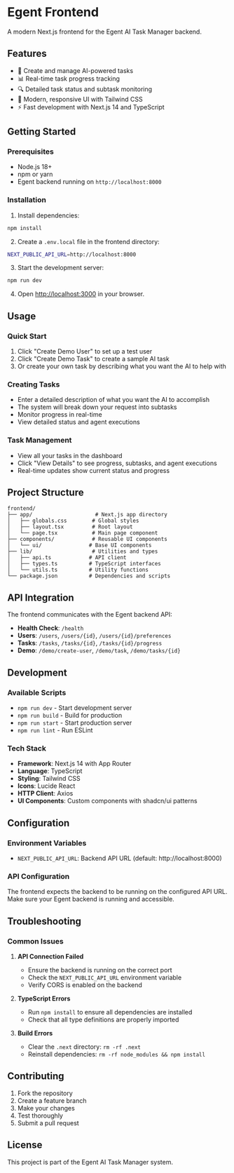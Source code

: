 # Egent Frontend

A modern Next.js frontend for the Egent AI Task Manager backend.

## Features

- 🎯 Create and manage AI-powered tasks
- 📊 Real-time task progress tracking
- 🔍 Detailed task status and subtask monitoring
- 🎨 Modern, responsive UI with Tailwind CSS
- ⚡ Fast development with Next.js 14 and TypeScript

## Getting Started

### Prerequisites

- Node.js 18+ 
- npm or yarn
- Egent backend running on `http://localhost:8000`

### Installation

1. Install dependencies:
```bash
npm install
```

2. Create a `.env.local` file in the frontend directory:
```bash
NEXT_PUBLIC_API_URL=http://localhost:8000
```

3. Start the development server:
```bash
npm run dev
```

4. Open [http://localhost:3000](http://localhost:3000) in your browser.

## Usage

### Quick Start
1. Click "Create Demo User" to set up a test user
2. Click "Create Demo Task" to create a sample AI task
3. Or create your own task by describing what you want the AI to help with

### Creating Tasks
- Enter a detailed description of what you want the AI to accomplish
- The system will break down your request into subtasks
- Monitor progress in real-time
- View detailed status and agent executions

### Task Management
- View all your tasks in the dashboard
- Click "View Details" to see progress, subtasks, and agent executions
- Real-time updates show current status and progress

## Project Structure

```
frontend/
├── app/                    # Next.js app directory
│   ├── globals.css        # Global styles
│   ├── layout.tsx         # Root layout
│   └── page.tsx           # Main page component
├── components/            # Reusable UI components
│   └── ui/               # Base UI components
├── lib/                   # Utilities and types
│   ├── api.ts            # API client
│   ├── types.ts          # TypeScript interfaces
│   └── utils.ts          # Utility functions
└── package.json          # Dependencies and scripts
```

## API Integration

The frontend communicates with the Egent backend API:

- **Health Check**: `/health`
- **Users**: `/users`, `/users/{id}`, `/users/{id}/preferences`
- **Tasks**: `/tasks`, `/tasks/{id}`, `/tasks/{id}/progress`
- **Demo**: `/demo/create-user`, `/demo/task`, `/demo/tasks/{id}`

## Development

### Available Scripts

- `npm run dev` - Start development server
- `npm run build` - Build for production
- `npm run start` - Start production server
- `npm run lint` - Run ESLint

### Tech Stack

- **Framework**: Next.js 14 with App Router
- **Language**: TypeScript
- **Styling**: Tailwind CSS
- **Icons**: Lucide React
- **HTTP Client**: Axios
- **UI Components**: Custom components with shadcn/ui patterns

## Configuration

### Environment Variables

- `NEXT_PUBLIC_API_URL`: Backend API URL (default: http://localhost:8000)

### API Configuration

The frontend expects the backend to be running on the configured API URL. Make sure your Egent backend is running and accessible.

## Troubleshooting

### Common Issues

1. **API Connection Failed**
   - Ensure the backend is running on the correct port
   - Check the `NEXT_PUBLIC_API_URL` environment variable
   - Verify CORS is enabled on the backend

2. **TypeScript Errors**
   - Run `npm install` to ensure all dependencies are installed
   - Check that all type definitions are properly imported

3. **Build Errors**
   - Clear the `.next` directory: `rm -rf .next`
   - Reinstall dependencies: `rm -rf node_modules && npm install`

## Contributing

1. Fork the repository
2. Create a feature branch
3. Make your changes
4. Test thoroughly
5. Submit a pull request

## License

This project is part of the Egent AI Task Manager system. 